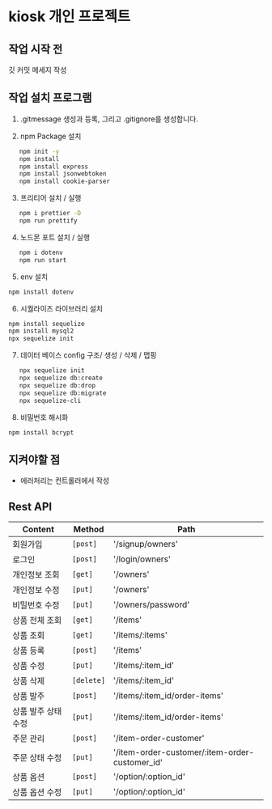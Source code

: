 # kiosk 개인 프로젝트

## 작업 시작 전

깃 커밋 메세지 작성

## 작업 설치 프로그램

1. .gitmessage 생성과 등록, 그리고 .gitignore를 생성합니다.

2. npm Package 설치

```zsh
   npm init -y
   npm install
   npm install express
   npm install jsonwebtoken
   npm install cookie-parser
```

3. 프리티어 설치 / 실행

```zsh
   npm i prettier -D
   npm run prettify
```

4. 노드몬 포트 설치 / 실행

```zsh
   npm i dotenv
   npm run start
```

5. env 설치

```zsh
npm install dotenv
```

6. 시퀄라이즈 라이브러리 설치

```zsh
npm install sequelize
npm install mysql2
npx sequelize init
```

7. 데이터 베이스 config 구조/ 생성 / 삭제 / 맵핑

```zsh
   npx sequelize init
   npx sequelize db:create
   npx sequelize db:drop
   npx sequelize db:migrate
   npx sequelize-cli
```

8. 비밀번호 해시화

```zsh
npm install bcrypt
```

## 지켜야할 점

- 에러처리는 컨트롤러에서 작성

## Rest API

| Content             | Method     | Path                                           |
| ------------------- | ---------- | ---------------------------------------------- |
| 회원가입            | `[post]`   | '/signup/owners'                               |
| 로그인              | `[post]`   | '/login/owners'                                |
| 개인정보 조회       | `[get]`    | '/owners'                                      |
| 개인정보 수정       | `[put]`    | '/owners'                                      |
| 비밀번호 수정       | `[put]`    | '/owners/password'                             |
| 상품 전체 조회      | `[get]`    | '/items'                                       |
| 상품 조회           | `[get]`    | '/items/:items'                                |
| 상품 등록           | `[post]`   | '/items'                                       |
| 상품 수정           | `[put]`    | '/items/:item_id'                              |
| 상품 삭제           | `[delete]` | '/items/:item_id'                              |
| 상품 발주           | `[post]`   | '/items/:item_id/order-items'                  |
| 상품 발주 상태 수정 | `[put]`    | '/items/:item_id/order-items'                  |
| 주문 관리           | `[post]`   | '/item-order-customer'                         |
| 주문 상태 수정      | `[put]`    | '/item-order-customer/:item-order-customer_id' |
| 상품 옵션           | `[post]`   | '/option/:option_id'                           |
| 상품 옵션 수정      | `[put]`    | '/option/:option_id'                           |
